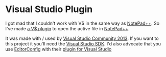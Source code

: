 # Visual Studio Plugin

I got mad that I couldn't work with V$ in the same way as [NotePad++](https://notepad-plus-plus.org/).
So I've made [a V$ plugin](https://github.com/g-pechorin/palVS/raw/master/dist/palVSNPpp.vsix) to open the active file in [NotePad++](https://notepad-plus-plus.org/).

It was made with / used by [Visual Studio Community 2013](https://www.visualstudio.com/en-us/products/visual-studio-community-vs.aspx).
If you want to this project it you'll need the [Visual Studio SDK](https://www.microsoft.com/en-gb/download/details.aspx?id=40758).
I'd also advocate that you use [EditorConfig](http://editorconfig.org/) with their [plugin for Visual Studio](https://github.com/editorconfig/editorconfig-visualstudio#readme)
